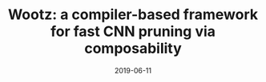 ---
title: "Wootz: a compiler-based framework for fast CNN pruning via composability"
collection: publications
date: 2019-06-11
venue: 'Proceedings of the 40th ACM SIGPLAN Conference on Programming Language Design and Implementation (<b>PLDI</b>), 2019. (Acceptance rate: 27.7% (76/274)) '
paperurl: 'http://guanh01.github.io/files/2019pldi.pdf'
authors: 'Hui Guan, Xipeng Shen, and Seung-Hwan Lim'
---